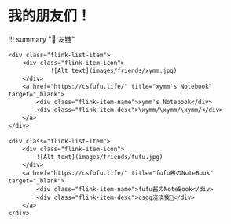# 我的朋友们！

!!! summary "🔗 友链"

    <div class="flink-list-item">
        <div class="flink-item-icon">
                ![Alt text](images/friends/xymm.jpg)
        </div>
        <a href="https://csfufu.life/" title="xymm's Notebook" target="_blank">
            <div class="flink-item-name">xymm's Notebook</div>
            <div class="flink-item-desc">\xymm/\xymm/\xymm/</div>
        </a>
    </div>

    <div class="flink-list-item">
        <div class="flink-item-icon">
            ![Alt text](images/friends/fufu.jpg)
        </div>
        <a href="https://csfufu.life/" title="fufu酱のNoteBook" target="_blank">
            <div class="flink-item-name">fufu酱のNoteBook</div>
            <div class="flink-item-desc">csgg浇浇我🥺</div>
        </a>
    </div>
